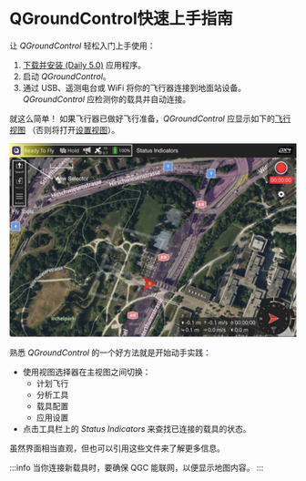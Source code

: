 # QGroundControl快速上手指南

让 _QGroundControl_ 轻松入门上手使用：

1. [下载并安装 (Daily 5.0)](../releases/daily_builds.md) 应用程序。
2. 启动 _QGroundControl_。
3. 通过 USB、遥测电台或 WiFi 将你的飞行器连接到地面站设备。 _QGroundControl_ 应检测你的载具并自动连接。

就这么简单！ 如果飞行器已做好飞行准备，_QGroundControl_ 应显示如下的[飞行视图](../fly_view/fly_view.md) （否则将打开[设置视图](../setup_view/setup_view.md)）。

![](../../../assets/quickstart/fly_view_connected_vehicle.jpg)

熟悉 _QGroundControl_ 的一个好方法就是开始动手实践：

- 使用视图选择器在主视图之间切换：
  - 计划飞行
  - 分析工具
  - 载具配置
  - 应用设置
- 点击工具栏上的 _Status Indicators_ 来查找已连接的载具的状态。

虽然界面相当直观，但也可以引用这些文件来了解更多信息。

:::info
当你连接新载具时，要确保 QGC 能联网，以便显示地图内容。
:::
